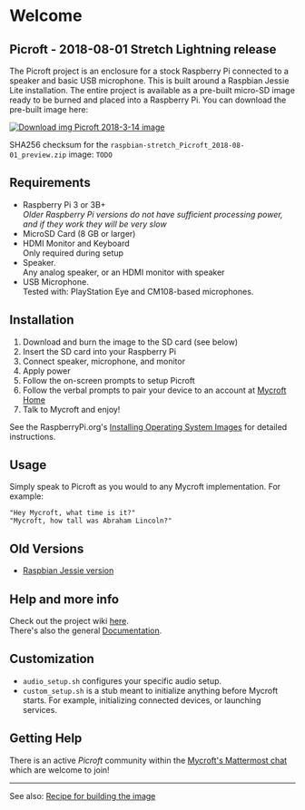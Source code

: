 # Welcome

## Picroft - 2018-08-01 Stretch Lightning release

The Picroft project is an enclosure for a stock Raspberry Pi connected to a speaker and basic USB microphone.  This is built around a Raspbian Jessie Lite installation.  The entire project is available as a pre-built micro-SD image ready to be burned and placed into a Raspberry Pi.  You can download the pre-built image here:

 [![Download img](https://github.com/MycroftAI/enclosure-picroft/raw/master/microsd-icon.png "Download img") Picroft 2018-3-14 image](https://mycroft.ai/to/picroft-unstable)
 
SHA256 checksum for the `raspbian-stretch_Picroft_2018-08-01_preview.zip` image:
```TODO```

## Requirements

* Raspberry Pi 3 or 3B+
  <br>_Older Raspberry Pi versions do not have sufficient processing power, and if they work they will be very slow_
* MicroSD Card (8 GB or larger)
* HDMI Monitor and Keyboard
  <br>Only required during setup
* Speaker.
  <br>Any analog speaker, or an HDMI monitor with speaker
* USB Microphone.
  <br>Tested with: PlayStation Eye and CM108-based microphones.


## Installation

1) Download and burn the image to the SD card (see below)
2) Insert the SD card into your Raspberry Pi
3) Connect speaker, microphone, and monitor
4) Apply power
5) Follow the on-screen prompts to setup Picroft
6) Follow the verbal prompts to pair your device to an account at [Mycroft Home](http://home.mycroft.ai/#/device/add)
7) Talk to Mycroft and enjoy!

See the RaspberryPi.org's [Installing Operating System Images](https://www.raspberrypi.org/documentation/installation/installing-images/) for detailed instructions.

## Usage

Simply speak to Picroft as you would to any Mycroft implementation.  For example:

    "Hey Mycroft, what time is it?"
    "Mycroft, how tall was Abraham Lincoln?"


## Old Versions
* [Raspbian Jessie version](https://github.com/MycroftAI/enclosure-picroft/tree/master)

## Help and more info
Check out the project wiki [here](https://github.com/MycroftAI/enclosure-picroft/wiki).  
There's also the general [Documentation](https://docs.mycroft.ai/).

## Customization
* `audio_setup.sh` configures your specific audio setup.
* `custom_setup.sh` is a stub meant to initialize anything before Mycroft starts.  For example, initializing connected devices, or launching services.

## Getting Help

There is an active *Picroft* community within the [Mycroft's Mattermost chat](https://chat.mycroft.ai/community/channels/picroft) which are welcome to join!

---

See also: [Recipe for building the image](image_recipe.md)



